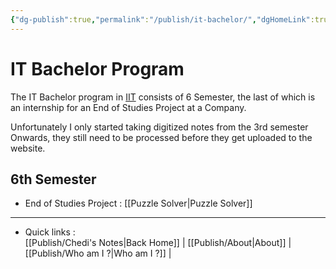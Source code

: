 ```yaml
---
{"dg-publish":true,"permalink":"/publish/it-bachelor/","dgHomeLink":true,"dgPassFrontmatter":false}
---
```


# IT Bachelor Program
The IT Bachelor program in [IIT](https://www.iit.tn) consists of 6 Semester, the last of which is an internship for an End of Studies Project at a Company. 

Unfortunately I only started taking digitized notes from the 3rd semester Onwards, they still need to be processed before they get uploaded to the website. 
## 6th Semester
* End of Studies Project : [[Puzzle Solver|Puzzle Solver]]

___
* Quick links :    
	[[Publish/Chedi's Notes|Back Home]]    |    [[Publish/About|About]]    |     [[Publish/Who am I ?|Who am I ?]]   |     